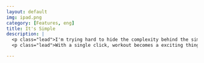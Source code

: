 ```yaml
---
layout: default
img: ipad.png
category: [Features, eng]
title: It's Simple
description: |
  <p class="lead">I'm trying hard to hide the complexity behind the simple interface of Pace.</p>
  <p class="lead">With a single click, workout becomes a exciting thing.</p>

---
```

